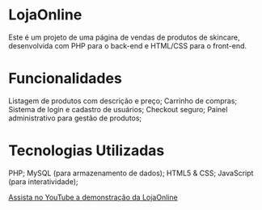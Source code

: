 # LojaOnline

Este é um projeto de uma página de vendas de produtos de skincare, desenvolvida com PHP para o back-end e HTML/CSS para o front-end.

# Funcionalidades
Listagem de produtos com descrição e preço;
Carrinho de compras;
Sistema de login e cadastro de usuários;
Checkout seguro;
Painel administrativo para gestão de produtos;
# Tecnologias Utilizadas
PHP;
MySQL (para armazenamento de dados);
HTML5 & CSS;
JavaScript (para interatividade);

[Assista no YouTube a demonstração da LojaOnline](https://youtu.be/lIicH5v76tY)
